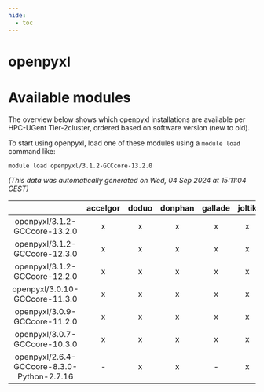 ```yaml
---
hide:
  - toc
---
```


openpyxl
========

# Available modules


The overview below shows which openpyxl installations are available per HPC-UGent Tier-2cluster, ordered based on software version (new to old).

To start using openpyxl, load one of these modules using a `module load` command like:

```shell
module load openpyxl/3.1.2-GCCcore-13.2.0
```

*(This data was automatically generated on Wed, 04 Sep 2024 at 15:11:04 CEST)*  

| |accelgor|doduo|donphan|gallade|joltik|shinx|skitty|
| :---: | :---: | :---: | :---: | :---: | :---: | :---: | :---: |
|openpyxl/3.1.2-GCCcore-13.2.0|x|x|x|x|x|-|x|
|openpyxl/3.1.2-GCCcore-12.3.0|x|x|x|x|x|x|x|
|openpyxl/3.1.2-GCCcore-12.2.0|x|x|x|x|x|-|x|
|openpyxl/3.0.10-GCCcore-11.3.0|x|x|x|x|x|-|x|
|openpyxl/3.0.9-GCCcore-11.2.0|x|x|x|x|x|-|x|
|openpyxl/3.0.7-GCCcore-10.3.0|x|x|x|x|x|-|x|
|openpyxl/2.6.4-GCCcore-8.3.0-Python-2.7.16|-|x|x|-|x|-|x|
